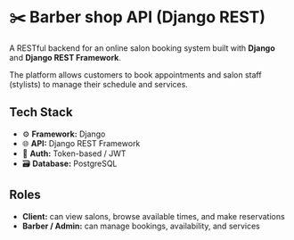 # ✂️ Barber shop API (Django REST)

A RESTful backend for an online salon booking system built with **Django** and **Django REST Framework**.

The platform allows customers to book appointments and salon staff (stylists) to manage their schedule and services.

## Tech Stack

- ⚙️ **Framework:** Django
- 🌐 **API:** Django REST Framework
- 🔐 **Auth:** Token-based / JWT
- 🗃️ **Database:** PostgreSQL

## Roles

- **Client:** can view salons, browse available times, and make reservations
- **Barber / Admin:** can manage bookings, availability, and services
